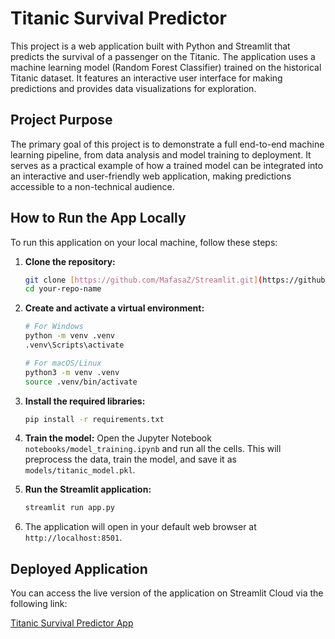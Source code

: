 # Titanic Survival Predictor

This project is a web application built with Python and Streamlit that predicts the survival of a passenger on the Titanic. The application uses a machine learning model (Random Forest Classifier) trained on the historical Titanic dataset. It features an interactive user interface for making predictions and provides data visualizations for exploration.

## Project Purpose

The primary goal of this project is to demonstrate a full end-to-end machine learning pipeline, from data analysis and model training to deployment. It serves as a practical example of how a trained model can be integrated into an interactive and user-friendly web application, making predictions accessible to a non-technical audience.

## How to Run the App Locally

To run this application on your local machine, follow these steps:

1.  **Clone the repository:**
    ```bash
    git clone [https://github.com/MafasaZ/Streamlit.git](https://github.com/MafasaZ/Streamlit.git)
    cd your-repo-name
    ```

2.  **Create and activate a virtual environment:**
    ```bash
    # For Windows
    python -m venv .venv
    .venv\Scripts\activate

    # For macOS/Linux
    python3 -m venv .venv
    source .venv/bin/activate
    ```

3.  **Install the required libraries:**
    ```bash
    pip install -r requirements.txt
    ```

4.  **Train the model:**
    Open the Jupyter Notebook `notebooks/model_training.ipynb` and run all the cells. This will preprocess the data, train the model, and save it as `models/titanic_model.pkl`.

5.  **Run the Streamlit application:**
    ```bash
    streamlit run app.py
    ```

6.  The application will open in your default web browser at `http://localhost:8501`.

   ## Deployed Application

You can access the live version of the application on Streamlit Cloud via the following link:

[Titanic Survival Predictor App](https://mafasaz-streamlit-app-vyip1t.streamlit.app)



